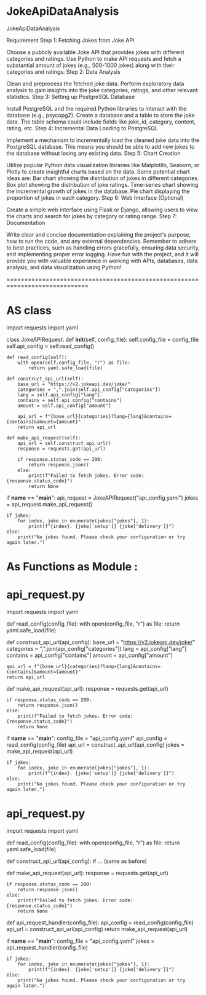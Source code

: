 # JokeApiDataAnalysis
JokeApiDataAnalysis

Requirement
Step 1: Fetching Jokes from Joke API

Choose a publicly available Joke API that provides jokes with different categories and ratings.
Use Python to make API requests and fetch a substantial amount of jokes (e.g., 500-1000 jokes) along with their categories and ratings.
Step 2: Data Analysis

Clean and preprocess the fetched joke data.
Perform exploratory data analysis to gain insights into the joke categories, ratings, and other relevant statistics.
Step 3: Setting up PostgreSQL Database

Install PostgreSQL and the required Python libraries to interact with the database (e.g., psycopg2).
Create a database and a table to store the joke data. The table schema could include fields like joke_id, category, content, rating, etc.
Step 4: Incremental Data Loading to PostgreSQL

Implement a mechanism to incrementally load the cleaned joke data into the PostgreSQL database. This means you should be able to add new jokes to the database without losing any existing data.
Step 5: Chart Creation

Utilize popular Python data visualization libraries like Matplotlib, Seaborn, or Plotly to create insightful charts based on the data. Some potential chart ideas are:
Bar chart showing the distribution of jokes in different categories.
Box plot showing the distribution of joke ratings.
Time-series chart showing the incremental growth of jokes in the database.
Pie chart displaying the proportion of jokes in each category.
Step 6: Web Interface (Optional)

Create a simple web interface using Flask or Django, allowing users to view the charts and search for jokes by category or rating range.
Step 7: Documentation

Write clear and concise documentation explaining the project's purpose, how to run the code, and any external dependencies.
Remember to adhere to best practices, such as handling errors gracefully, ensuring data security, and implementing proper error logging. Have fun with the project, and it will provide you with valuable experience in working with APIs, databases, data analysis, and data visualization using Python!

















=============================================================================
# AS class 

import requests
import yaml

class JokeAPIRequest:
    def __init__(self, config_file):
        self.config_file = config_file
        self.api_config = self.read_config()

    def read_config(self):
        with open(self.config_file, "r") as file:
            return yaml.safe_load(file)

    def construct_api_url(self):
        base_url = "https://v2.jokeapi.dev/joke/"
        categories = ",".join(self.api_config["categories"])
        lang = self.api_config["lang"]
        contains = self.api_config["contains"]
        amount = self.api_config["amount"]

        api_url = f"{base_url}{categories}?lang={lang}&contains={contains}&amount={amount}"
        return api_url

    def make_api_request(self):
        api_url = self.construct_api_url()
        response = requests.get(api_url)

        if response.status_code == 200:
            return response.json()
        else:
            print(f"Failed to fetch jokes. Error code: {response.status_code}")
            return None

if __name__ == "__main__":
    api_request = JokeAPIRequest("api_config.yaml")
    jokes = api_request.make_api_request()

    if jokes:
        for index, joke in enumerate(jokes["jokes"], 1):
            print(f"{index}. {joke['setup']} {joke['delivery']}")
    else:
        print("No jokes found. Please check your configuration or try again later.")



# As Functions as Module :
# api_request.py

import requests
import yaml

def read_config(config_file):
    with open(config_file, "r") as file:
        return yaml.safe_load(file)

def construct_api_url(api_config):
    base_url = "https://v2.jokeapi.dev/joke/"
    categories = ",".join(api_config["categories"])
    lang = api_config["lang"]
    contains = api_config["contains"]
    amount = api_config["amount"]

    api_url = f"{base_url}{categories}?lang={lang}&contains={contains}&amount={amount}"
    return api_url

def make_api_request(api_url):
    response = requests.get(api_url)

    if response.status_code == 200:
        return response.json()
    else:
        print(f"Failed to fetch jokes. Error code: {response.status_code}")
        return None

if __name__ == "__main__":
    config_file = "api_config.yaml"
    api_config = read_config(config_file)
    api_url = construct_api_url(api_config)
    jokes = make_api_request(api_url)

    if jokes:
        for index, joke in enumerate(jokes["jokes"], 1):
            print(f"{index}. {joke['setup']} {joke['delivery']}")
    else:
        print("No jokes found. Please check your configuration or try again later.")


# api_request.py

import requests
import yaml

def read_config(config_file):
    with open(config_file, "r") as file:
        return yaml.safe_load(file)

def construct_api_url(api_config):
    # ... (same as before)

def make_api_request(api_url):
    response = requests.get(api_url)

    if response.status_code == 200:
        return response.json()
    else:
        print(f"Failed to fetch jokes. Error code: {response.status_code}")
        return None

def api_request_handler(config_file):
    api_config = read_config(config_file)
    api_url = construct_api_url(api_config)
    return make_api_request(api_url)

if __name__ == "__main__":
    config_file = "api_config.yaml"
    jokes = api_request_handler(config_file)

    if jokes:
        for index, joke in enumerate(jokes["jokes"], 1):
            print(f"{index}. {joke['setup']} {joke['delivery']}")
    else:
        print("No jokes found. Please check your configuration or try again later.")
